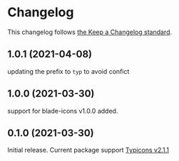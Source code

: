 # Changelog

This changelog follows [the Keep a Changelog standard](https://keepachangelog.com).

## 1.0.1 (2021-04-08)
updating the prefix to `typ` to avoid confict
## 1.0.0 (2021-03-30)

support for blade-icons v1.0.0 added.

## 0.1.0 (2021-03-30)

Initial release.
Current package support [Typicons v2.1.1](https://github.com/stephenhutchings/typicons.font/releases/tag/v2.1.1)
